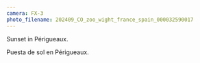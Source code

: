 ```yaml
---
camera: FX-3
photo_filename: 202409_CO_zoo_wight_france_spain_000032590017
---
```


Sunset in Périgueaux.

Puesta de sol en Périgueaux.

